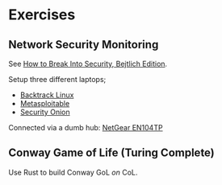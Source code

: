 # Exercises

## Network Security Monitoring

See [How to Break Into Security, Bejtlich Edition](https://krebsonsecurity.com/2012/07/how-to-break-into-security-bejtlich-edition/).

Setup three different laptops;
- [Backtrack Linux](http://www.backtrack-linux.org/)
- [Metasploitable](https://community.rapid7.com/community/metasploit/blog/2012/06/13/introducing-metasploitable-2)
- [Security Onion](http://securityonion.blogspot.com/)

Connected via a dumb hub: [NetGear EN104TP](http://www.ebay.com/sch/i.html?_trksid=p5197.m570.l1313&_nkw=NetGear+EN104TP+hub&_sacat=0)

## Conway Game of Life (Turing Complete)

Use Rust to build Conway GoL _on_ CoL.
